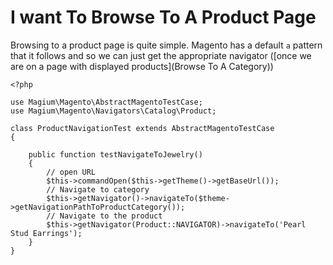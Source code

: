 # I want To Browse To A Product Page

 Browsing to a product page is quite simple.  Magento has a default `a` pattern that it follows and so we can just get the appropriate navigator ([once we are on a page with displayed products](Browse To A Category))

 ```
 <?php

 use Magium\Magento\AbstractMagentoTestCase;
 use Magium\Magento\Navigators\Catalog\Product;

 class ProductNavigationTest extends AbstractMagentoTestCase
 {

     public function testNavigateToJewelry()
     {
         // open URL
         $this->commandOpen($this->getTheme()->getBaseUrl());
         // Navigate to category
         $this->getNavigator()->navigateTo($theme->getNavigationPathToProductCategory());
         // Navigate to the product
         $this->getNavigator(Product::NAVIGATOR)->navigateTo('Pearl Stud Earrings');
     }
 }
 ```